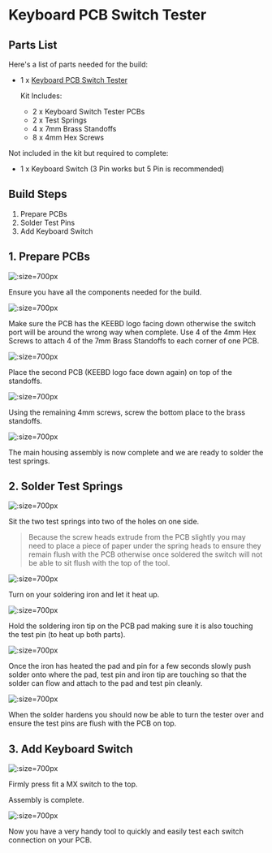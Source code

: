 # Keyboard PCB Switch Tester

## Parts List

Here's a list of parts needed for the build:

* 1 x [Keyboard PCB Switch Tester](https://keebd.com/products/keyboard-pcb-switch-tester)

  Kit Includes:
  * 2 x Keyboard Switch Tester PCBs
  * 2 x Test Springs
  * 4 x 7mm Brass Standoffs
  * 8 x 4mm Hex Screws

Not included in the kit but required to complete:
* 1 x Keyboard Switch (3 Pin works but 5 Pin is recommended)

## Build Steps

1. Prepare PCBs
2. Solder Test Pins
3. Add Keyboard Switch

## 1. Prepare PCBs

![](./components.jpg ':size=700px')

Ensure you have all the components needed for the build.

![](./brass-standoffs.jpg ':size=700px')

Make sure the PCB has the KEEBD logo facing down otherwise the switch port will be around the wrong way when complete.
Use 4 of the 4mm Hex Screws to attach 4 of the 7mm Brass Standoffs to each corner of one PCB.

![](./bottom-pcb.jpg ':size=700px')

Place the second PCB (KEEBD logo face down again) on top of the standoffs.

![](./bottom-screws.jpg ':size=700px')

Using the remaining 4mm screws, screw the bottom place to the brass standoffs.

![](./assembled.jpg ':size=700px')

The main housing assembly is now complete and we are ready to solder the test springs.

## 2. Solder Test Springs

![](/place-test-springs.jpg ':size=700px')

Sit the two test springs into two of the holes on one side.
> Because the screw heads extrude from the PCB slightly you may need to place a piece of paper under the spring heads to ensure they remain flush with the PCB otherwise once soldered the switch will not be able to sit flush with the top of the tool.

![](./heat-iron.jpg ':size=700px')

Turn on your soldering iron and let it heat up.

![](./heat-test-pins.jpg ':size=700px')

Hold the soldering iron tip on the PCB pad making sure it is also touching the test pin (to heat up both parts).

![](./add-solder.jpg ':size=700px')

Once the iron has heated the pad and pin for a few seconds slowly push solder onto where the pad, test pin and iron tip are touching so that the solder can flow and attach to the pad and test pin cleanly.

![](./top-flush.jpg ':size=700px')

When the solder hardens you should now be able to turn the tester over and ensure the test pins are flush with the PCB on top.

## 3. Add Keyboard Switch

![](./completed.jpg ':size=700px')

Firmly press fit a MX switch to the top.

Assembly is complete.

![](./using.jpg ':size=700px')

Now you have a very handy tool to quickly and easily test each switch connection on your PCB.

